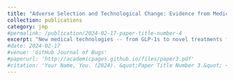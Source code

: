 ```yaml
---
title: "Adverse Selection and Technological Change: Evidence from Medicare Part D"
collection: publications
category: jmp
#permalink: /publication/2024-02-17-paper-title-number-4
excerpt: "New medical technologies -- from GLP-1s to novel treatments for Alzheimer's disease and related dementias (ADRD) -- are increasingly expensive. These  high-cost innovations make generous health insurance coverage more valuable for individuals at risk of needing new therapies. However, if those individuals are also costlier to insure, innovation may generate adverse selection. I develop a conceptual framework to study this trade-off and examine it empirically using data from Medicare Part D, the prescription drug insurance program for the elderly. I first show that an innovation shock driven by high-cost new drug approvals in the mid-2010s generated substantial adverse selection against generous Part D plans providing additional coverage for those drugs in the `donut hole,' increasing average costs for these plans by 35%. In the years following the shock, the market exhibits hallmark patterns of dynamic adverse selection: switchers into generous coverage are high-cost and more likely to use new drugs; premiums rise by 52%; and price sensitive low-cost enrollees switch out of generous plans. Ultimately, the market partially unravels, as the market share for the generous plans falls by 50%. The welfare costs of this unraveling are substantial. In the post-innovation period, equilibrium social welfare falls sharply relative to the pre-innovation period, and the equilibrium allocation achieves just 36% of the social surplus that would be attained at the ex-ante efficient level of coverage. Part D's robust reinsurance policies limit these losses, however, and I show that counterfactual reductions in reinsurance lead to the near total unraveling of generous coverage. These results underscore the importance of such policies for stabilizing insurance markets as high-cost new medical innovation continues to accelerate."
#date: 2024-02-17
#venue: 'GitHub Journal of Bugs'
#paperurl: 'http://academicpages.github.io/files/paper3.pdf'
#citation: 'Your Name, You. (2024). &quot;Paper Title Number 3.&quot; <i>GitHub Journal of Bugs</i>. 1(3).'
---
```

